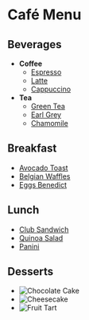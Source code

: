 # Café Menu

## Beverages
- **Coffee**
  - [Espresso](Expresso.jpg)
  - [Latte](latte.jpg)
  - [Cappuccino](cappuccino.jpg)
- **Tea**
  - [Green Tea](green_tea.jpg)
  - [Earl Grey](earl_grey.jpg)
  - [Chamomile](chamomile.jpg)

## Breakfast
- [Avocado Toast](avocado_toast.jpg)
- [Belgian Waffles](belgian_waffles.jpg)
- [Eggs Benedict](eggs_benedict.jpg)

## Lunch
- [Club Sandwich](club_sandwich.jpg)
- [Quinoa Salad](quinoa_salad.jpg)
- [Panini](panini.jpg)

## Desserts
- ![Chocolate Cake](ChocolateCake.jpg)
- ![Cheesecake](cheesecake.jpg)
- ![Fruit Tart](fruit_tart.jpg)
